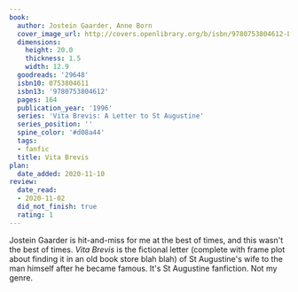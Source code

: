 ```yaml
---
book:
  author: Jostein Gaarder, Anne Born
  cover_image_url: http://covers.openlibrary.org/b/isbn/9780753804612-L.jpg
  dimensions:
    height: 20.0
    thickness: 1.5
    width: 12.9
  goodreads: '29648'
  isbn10: 0753804611
  isbn13: '9780753804612'
  pages: 164
  publication_year: '1996'
  series: 'Vita Brevis: A Letter to St Augustine'
  series_position: ''
  spine_color: '#d08a44'
  tags:
  - fanfic
  title: Vita Brevis
plan:
  date_added: 2020-11-10
review:
  date_read:
  - 2020-11-02
  did_not_finish: true
  rating: 1
---
```


Jostein Gaarder is hit-and-miss for me at the best of times, and this wasn't the best of times. *Vita Brevis* is the
fictional letter (complete with frame plot about finding it in an old book store blah blah) of St Augustine's wife to
the man himself after he became famous. It's St Augustine fanfiction. Not my genre.
